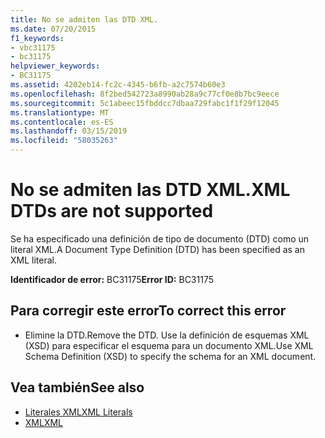 ```yaml
---
title: No se admiten las DTD XML.
ms.date: 07/20/2015
f1_keywords:
- vbc31175
- bc31175
helpviewer_keywords:
- BC31175
ms.assetid: 4202eb14-fc2c-4345-b6fb-a2c7574b60e3
ms.openlocfilehash: 8f2bed542723a8990ab28a9c77cf0e8b7bc9eece
ms.sourcegitcommit: 5c1abeec15fbddcc7dbaa729fabc1f1f29f12045
ms.translationtype: MT
ms.contentlocale: es-ES
ms.lasthandoff: 03/15/2019
ms.locfileid: "58035263"
---
```

# <a name="xml-dtds-are-not-supported"></a><span data-ttu-id="dce7e-102">No se admiten las DTD XML.</span><span class="sxs-lookup"><span data-stu-id="dce7e-102">XML DTDs are not supported</span></span>
<span data-ttu-id="dce7e-103">Se ha especificado una definición de tipo de documento (DTD) como un literal XML.</span><span class="sxs-lookup"><span data-stu-id="dce7e-103">A Document Type Definition (DTD) has been specified as an XML literal.</span></span>  
  
 <span data-ttu-id="dce7e-104">**Identificador de error:** BC31175</span><span class="sxs-lookup"><span data-stu-id="dce7e-104">**Error ID:** BC31175</span></span>  
  
## <a name="to-correct-this-error"></a><span data-ttu-id="dce7e-105">Para corregir este error</span><span class="sxs-lookup"><span data-stu-id="dce7e-105">To correct this error</span></span>  
  
-   <span data-ttu-id="dce7e-106">Elimine la DTD.</span><span class="sxs-lookup"><span data-stu-id="dce7e-106">Remove the DTD.</span></span> <span data-ttu-id="dce7e-107">Use la definición de esquemas XML (XSD) para especificar el esquema para un documento XML.</span><span class="sxs-lookup"><span data-stu-id="dce7e-107">Use XML Schema Definition (XSD) to specify the schema for an XML document.</span></span>  
  
## <a name="see-also"></a><span data-ttu-id="dce7e-108">Vea también</span><span class="sxs-lookup"><span data-stu-id="dce7e-108">See also</span></span>

- [<span data-ttu-id="dce7e-109">Literales XML</span><span class="sxs-lookup"><span data-stu-id="dce7e-109">XML Literals</span></span>](../../visual-basic/language-reference/xml-literals/index.md)
- [<span data-ttu-id="dce7e-110">XML</span><span class="sxs-lookup"><span data-stu-id="dce7e-110">XML</span></span>](../../visual-basic/programming-guide/language-features/xml/index.md)

